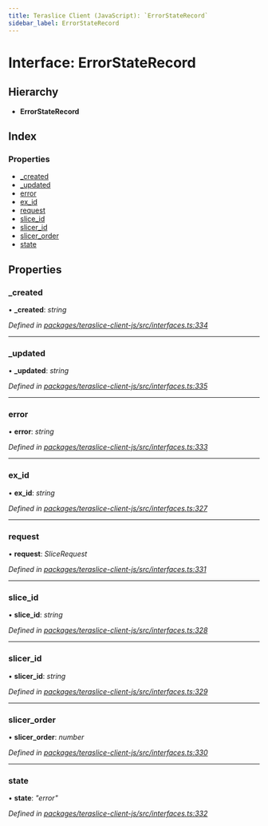 ```yaml
---
title: Teraslice Client (JavaScript): `ErrorStateRecord`
sidebar_label: ErrorStateRecord
---
```


# Interface: ErrorStateRecord

## Hierarchy

* **ErrorStateRecord**

## Index

### Properties

* [_created](errorstaterecord.md#_created)
* [_updated](errorstaterecord.md#_updated)
* [error](errorstaterecord.md#error)
* [ex_id](errorstaterecord.md#ex_id)
* [request](errorstaterecord.md#request)
* [slice_id](errorstaterecord.md#slice_id)
* [slicer_id](errorstaterecord.md#slicer_id)
* [slicer_order](errorstaterecord.md#slicer_order)
* [state](errorstaterecord.md#state)

## Properties

###  _created

• **_created**: *string*

*Defined in [packages/teraslice-client-js/src/interfaces.ts:334](https://github.com/terascope/teraslice/blob/653cf7530/packages/teraslice-client-js/src/interfaces.ts#L334)*

___

###  _updated

• **_updated**: *string*

*Defined in [packages/teraslice-client-js/src/interfaces.ts:335](https://github.com/terascope/teraslice/blob/653cf7530/packages/teraslice-client-js/src/interfaces.ts#L335)*

___

###  error

• **error**: *string*

*Defined in [packages/teraslice-client-js/src/interfaces.ts:333](https://github.com/terascope/teraslice/blob/653cf7530/packages/teraslice-client-js/src/interfaces.ts#L333)*

___

###  ex_id

• **ex_id**: *string*

*Defined in [packages/teraslice-client-js/src/interfaces.ts:327](https://github.com/terascope/teraslice/blob/653cf7530/packages/teraslice-client-js/src/interfaces.ts#L327)*

___

###  request

• **request**: *SliceRequest*

*Defined in [packages/teraslice-client-js/src/interfaces.ts:331](https://github.com/terascope/teraslice/blob/653cf7530/packages/teraslice-client-js/src/interfaces.ts#L331)*

___

###  slice_id

• **slice_id**: *string*

*Defined in [packages/teraslice-client-js/src/interfaces.ts:328](https://github.com/terascope/teraslice/blob/653cf7530/packages/teraslice-client-js/src/interfaces.ts#L328)*

___

###  slicer_id

• **slicer_id**: *string*

*Defined in [packages/teraslice-client-js/src/interfaces.ts:329](https://github.com/terascope/teraslice/blob/653cf7530/packages/teraslice-client-js/src/interfaces.ts#L329)*

___

###  slicer_order

• **slicer_order**: *number*

*Defined in [packages/teraslice-client-js/src/interfaces.ts:330](https://github.com/terascope/teraslice/blob/653cf7530/packages/teraslice-client-js/src/interfaces.ts#L330)*

___

###  state

• **state**: *"error"*

*Defined in [packages/teraslice-client-js/src/interfaces.ts:332](https://github.com/terascope/teraslice/blob/653cf7530/packages/teraslice-client-js/src/interfaces.ts#L332)*
